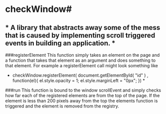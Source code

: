 # checkWindow#

## * A library that abstracts away some of the mess that is caused by implementing scroll triggered events in building an application. *

###registerElement
This function simply takes an element on the page and a function that takes that element as an argument and does something to that element. For example a registerElement call might look something like
  * checkWindow.registerElement( document.getElementById( "id" ) , function(el){
      el.style.opacity = 1;
      el.style.marginLeft = "0px";
    }) *

###run
This function is bound to the window scrollEvent and simply checks how far each of the registered elements are from the top of the page. If the element is less than 200 pixels away from the top the elements function is triggered and the element is removed from the registry.
